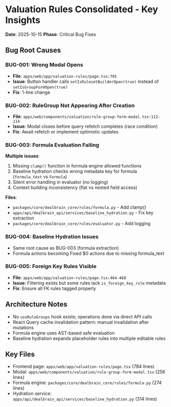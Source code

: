 # Valuation Rules Consolidated - Key Insights

**Date**: 2025-10-15
**Phase**: Critical Bug Fixes

## Bug Root Causes

### BUG-001: Wrong Modal Opens
- **File**: `apps/web/app/valuation-rules/page.tsx:701`
- **Issue**: Button handler calls `setIsRulesetBuilderOpen(true)` instead of `setIsGroupFormOpen(true)`
- **Fix**: 1-line change

### BUG-002: RuleGroup Not Appearing After Creation
- **File**: `apps/web/components/valuation/rule-group-form-modal.tsx:112-114`
- **Issue**: Modal closes before query refetch completes (race condition)
- **Fix**: Await refetch or implement optimistic updates

### BUG-003: Formula Evaluation Failing
**Multiple issues**:
1. Missing `clamp()` function in formula engine allowed functions
2. Baseline hydration checks wrong metadata key for formula (`formula_text` vs `Formula`)
3. Silent error handling in evaluator (no logging)
4. Context building inconsistency (flat vs nested field access)

**Files**:
- `packages/core/dealbrain_core/rules/formula.py` - Add clamp()
- `apps/api/dealbrain_api/services/baseline_hydration.py` - Fix key extraction
- `packages/core/dealbrain_core/rules/evaluator.py` - Add logging

### BUG-004: Baseline Hydration Issues
- Same root cause as BUG-003 (formula extraction)
- Formula actions becoming Fixed $0 actions due to missing formula_text

### BUG-005: Foreign Key Rules Visible
- **File**: `apps/web/app/valuation-rules/page.tsx:464-468`
- **Issue**: Filtering exists but some rules lack `is_foreign_key_rule` metadata
- **Fix**: Ensure all FK rules tagged properly

## Architecture Notes

- No `useRuleGroups` hook exists; operations done via direct API calls
- React Query cache invalidation pattern: manual invalidation after mutations
- Formula engine uses AST-based safe evaluation
- Baseline hydration expands placeholder rules into multiple editable rules

## Key Files
- Frontend page: `apps/web/app/valuation-rules/page.tsx` (784 lines)
- Modal: `apps/web/components/valuation/rule-group-form-modal.tsx` (256 lines)
- Formula engine: `packages/core/dealbrain_core/rules/formula.py` (274 lines)
- Hydration service: `apps/api/dealbrain_api/services/baseline_hydration.py` (314 lines)
